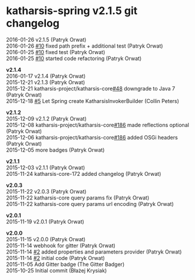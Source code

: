 # katharsis-spring v2.1.5 git changelog

2016-01-26    v2.1.5 (Patryk Orwat)  
2016-01-26    [#10](https://github.com/katharsis-project/katharsis-spring/issues/10) fixed path prefix + additional test (Patryk Orwat)  
2016-01-25    [#10](https://github.com/katharsis-project/katharsis-spring/issues/10) fixed test (Patryk Orwat)  
2016-01-25    [#10](https://github.com/katharsis-project/katharsis-spring/issues/10) started code refactoring (Patryk Orwat)  

**v2.1.4**  
2016-01-17    v2.1.4 (Patryk Orwat)  
2015-12-21    v2.1.3 (Patryk Orwat)  
2015-12-21    katharsis-project/katharsis-core[#48](https://github.com/katharsis-project/katharsis-spring/issues/48) downgrade to Java 7 (Patryk Orwat)  
2015-12-18    [#5](https://github.com/katharsis-project/katharsis-spring/issues/5) Let Spring create KatharsisInvokerBuilder (Collin Peters)  

**v2.1.2**  
2015-12-09    v2.1.2 (Patryk Orwat)  
2015-12-08    katharsis-project/katharsis-core[#186](https://github.com/katharsis-project/katharsis-spring/issues/186) made reflections optional (Patryk Orwat)  
2015-12-06    katharsis-project/katharsis-core[#186](https://github.com/katharsis-project/katharsis-spring/issues/186) added OSGi headers (Patryk Orwat)  
2015-12-05    more badges (Patryk Orwat)  

**v2.1.1**  
2015-12-03    v2.1.1 (Patryk Orwat)  
2015-11-24    katharsis-core-172 added changelog (Patryk Orwat)  

**v2.0.3**  
2015-11-22    v2.0.3 (Patryk Orwat)  
2015-11-22    katharsis-core query params fix (Patryk Orwat)  
2015-11-22    katharsis-core query params url encoding (Patryk Orwat)  

**v2.0.1**  
2015-11-19    v2.0.1 (Patryk Orwat)  

**v2.0.0**  
2015-11-15    v2.0.0 (Patryk Orwat)  
2015-11-14    webhook for gitter (Patryk Orwat)  
2015-11-14    [#2](https://github.com/katharsis-project/katharsis-spring/issues/2) added properties and parameters provider (Patryk Orwat)  
2015-11-14    [#2](https://github.com/katharsis-project/katharsis-spring/issues/2) initial code (Patryk Orwat)  
2015-11-05    Add Gitter badge (The Gitter Badger)  
2015-10-25    Initial commit (Błażej Krysiak)  
